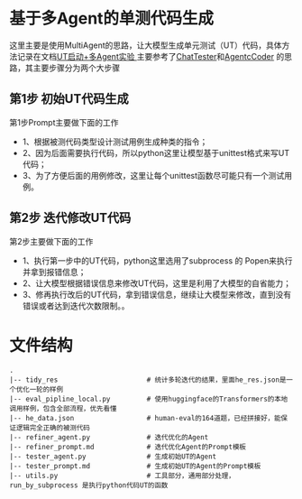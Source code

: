 # 基于多Agent的单测代码生成
这里主要是使用MultiAgent的思路，让大模型生成单元测试（UT）代码，具体方法记录在文档[UT启动+多Agent实验
](https://doc.weixin.qq.com/doc/w3_APIA0QZ_ACcu8WdDeLxQBCx92Cw9f?scode=AJEAIQdfAAon0yNwodAPIA0QZ_ACc)
主要参考了[ChatTester](https://arxiv.org/abs/2305.04207)和[AgentcCoder](https://arxiv.org/html/2312.13010v2)
的思路，其主要步骤分为两个大步骤

## 第1步 初始UT代码生成
第1步Prompt主要做下面的工作
- 1、根据被测代码类型设计测试用例生成种类的指令；
- 2、因为后面需要执行代码，所以python这里让模型基于unittest格式来写UT代码；
- 3、为了方便后面的用例修改，这里让每个unittest函数尽可能只有一个测试用例。

## 第2步 迭代修改UT代码
第2步主要做下面的工作
- 1、执行第一步中的UT代码，python这里选用了subprocess 的 Popen来执行并拿到报错信息；
- 2、让大模型根据错误信息来修改UT代码，这里是利用了大模型的自省能力；
- 3、修再执行改后的UT代码，拿到错误信息，继续让大模型来修改，直到没有错误或者达到迭代次数限制。。

# 文件结构

```Text
.
|-- tidy_res                      # 统计多轮迭代的结果，里面he_res.json是一个优化一轮的样例
|-- eval_pipline_local.py         # 使用huggingface的Transformers的本地调用样例，包含全部流程，优先看懂
|-- he_data.json                  # human-eval的164道题，已经拼接好，能保证逻辑完全正确的被测代码
|-- refiner_agent.py              # 迭代优化的Agent
|-- refiner_prompt.md             # 迭代优化Agent的Prompt模板
|-- tester_agent.py               # 生成初始UT的Agent
|-- tester_prompt.md              # 生成初始UT的Agent的Prompt模板
|-- utils.py                      # 工具部分，通用部分处理， run_by_subprocess 是执行python代码UT的函数
```
